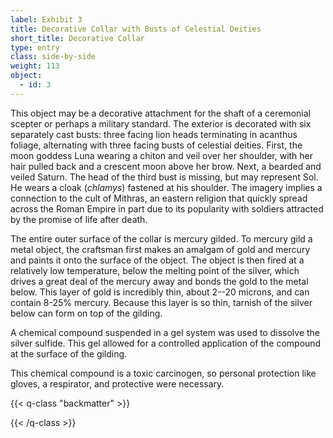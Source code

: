 ```yaml
---
label: Exhibit 3
title: Decorative Collar with Busts of Celestial Deities
short_title: Decorative Collar
type: entry
class: side-by-side
weight: 113
object:
  - id: 3
---
```


This object may be a decorative attachment for the shaft of a ceremonial
scepter or perhaps a military standard. The exterior is decorated with
six separately cast busts: three facing lion heads terminating in
acanthus foliage, alternating with three facing busts of celestial
deities. First, the moon goddess Luna wearing a chiton and veil over her
shoulder, with her hair pulled back and a crescent moon above her brow.
Next, a bearded and veiled Saturn. The head of the third bust is
missing, but may represent Sol. He wears a cloak (*chlamys*) fastened at
his shoulder. The imagery implies a connection to the cult of Mithras,
an eastern religion that quickly spread across the Roman Empire in part
due to its popularity with soldiers attracted by the promise of life
after death.

The entire outer surface of the collar is mercury gilded. To mercury
gild a metal object, the craftsman first makes an amalgam of gold and
mercury and paints it onto the surface of the object. The object is then
fired at a relatively low temperature, below the melting point of the
silver, which drives a great deal of the mercury away and bonds the gold
to the metal below. This layer of gold is incredibly thin, about 2--20
microns, and can contain 8-25% mercury. Because this layer is so thin,
tarnish of the silver below can form on top of the gilding.

A chemical compound suspended in a gel system was used to dissolve the
silver sulfide. This gel allowed for a controlled application of the
compound at the surface of the gilding.

This chemical compound is a toxic carcinogen, so personal protection
like gloves, a respirator, and protective were necessary.

{{< q-class "backmatter" >}}

{{< /q-class >}}
